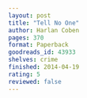 ```yaml
---
layout: post
title: "Tell No One"
author: Harlan Coben
pages: 370
format: Paperback
goodreads_id: 43933
shelves: crime
finished: 2014-04-19
rating: 5
reviewed: false
---
```

